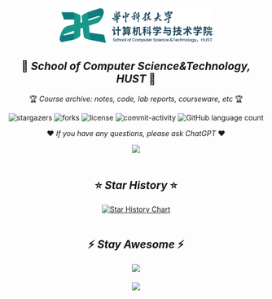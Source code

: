 <div align="center">
  <img width="300" src="./HUST-CS.png" />
  <h2 align="center">🏫 <i>School of Computer Science&Technology, HUST</i> 🏫</h2>
  <p align="center">🏆 <i>Course archive: notes, code, lab reports, courseware, etc</i> 🏆</p>
</div>
<div align="center">

![stargazers](https://img.shields.io/github/stars/nuyoahwjl/HUST-CS?style=plastic)
![forks](https://img.shields.io/github/forks/nuyoahwjl/HUST-CS?style=plastic)
![license](https://img.shields.io/github/license/nuyoahwjl/HUST-CS?style=plastic)
![commit-activity](https://img.shields.io/github/commit-activity/m/nuyoahwjl/HUST-CS?style=plastic)
![GitHub language count](https://img.shields.io/github/languages/count/nuyoahwjl/HUST-CS?style=plastic)

</div>
<p align="center">
❤️ <i>If you have any questions, please ask ChatGPT</i> ❤️
</p>
<div align="center">
  <a href="https://chatgpt.com">
    <img src="https://img.shields.io/badge/ChatGPT-74aa9c?style=plat&logo=openai&logoColor=white"/>
  </a>
</div>

<br>

<div align="center">
<h2 align="center">⭐ <i>Star History</i> ⭐</h2>
<a href="https://star-history.com/#nuyoahwjl/HUST-CS&Timeline">
   <img width="500" alt="Star History Chart" src="https://api.star-history.com/svg?repos=nuyoahwjl/HUST-CS&type=Timeline"/>
</a>
</div>

<br>

<div align="center">
<h2 align="center">⚡️ <i>Stay Awesome</i> ⚡️</h2>
   <img src="https://raw.githubusercontent.com/Nuyoahwjl/Nuyoahwjl/main/header_.png"/>
</div>

<br>

<div align="center">
  <a href="https://img.shields.io">
  <img src="https://img.shields.io/github/languages/code-size/Nuyoahwjl/HUST-CS?logo=visualstudiocode&style=flat" />
</div>


